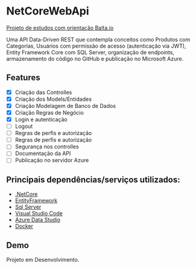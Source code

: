 # NetCoreWebApi

[Projeto de estudos com orientação Balta.io](https://balta.io)

Uma API Data-Driven REST que contempla conceitos como Produtos com Categorias, Usuários com permissão de acesso (autenticação via JWT), Entity Framework Core com SQL Server, organização de endpoints, armazenamento do código no GitHub e publicação no Microsoft Azure.

## Features
- [x] Criação das Controlles
- [x] Criação dos Models/Entidades
- [x] Criação Modelagem de Banco de Dados
- [x] Criação Regras de Negócio
- [x] Login e autenticação
- [ ] Logout
- [ ] Regras de perfis e autorização
- [ ] Regras de perfis e autorização
- [ ] Segurança nos controlles
- [ ] Documentação da API
- [ ] Publicação no servidor Azure

## Principais dependências/serviços utilizados:

- [.NetCore](https://docs.microsoft.com/pt-br/dotnet/core/introduction)
- [EntityFramework](https://docs.microsoft.com/pt-br/ef/core/)
- [Sql Server](https://www.microsoft.com/pt-br/sql-server/sql-server-downloads)
- [Visual Studio Code](https://code.visualstudio.com/)
- [Azure Data Studio](https://docs.microsoft.com/pt-br/sql/azure-data-studio/download-azure-data-studio)
- [Docker](https://www.docker.com/)


## Demo
Projeto em Desenvolvimento.
